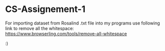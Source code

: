 # CS-Assignement-1

For importing dataset from Rosalind .txt file into my programs use following link to remove all the whitespace:
https://www.browserling.com/tools/remove-all-whitespace

:)
